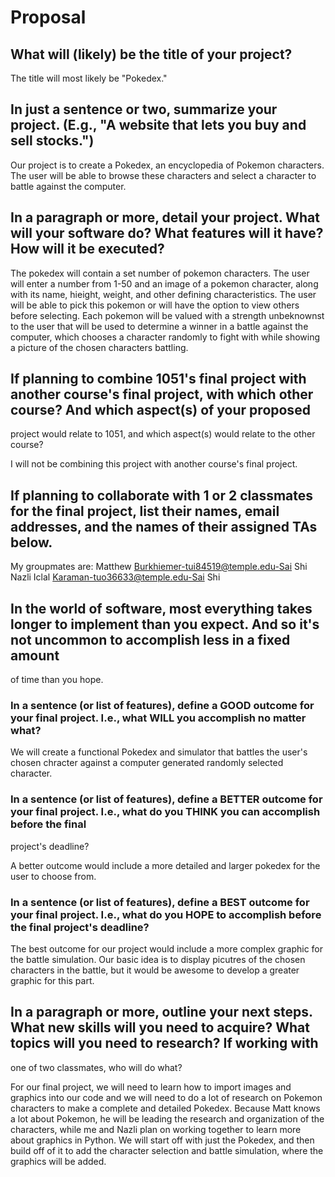 # Proposal


## What will (likely) be the title of your project?

The title will most likely be "Pokedex."


## In just a sentence or two, summarize your project. (E.g., "A website that lets you buy and sell stocks.")

Our project is to create a Pokedex, an encyclopedia of Pokemon characters. The user will be able to browse these characters and select
a character to battle against the computer.


## In a paragraph or more, detail your project. What will your software do? What features will it have? How will it be executed?

The pokedex will contain a set number of pokemon characters. The user will enter a number from 1-50 and an image of a pokemon character, 
along with its name, hieight, weight, and other defining characteristics. The user will be able to pick this pokemon or will have the 
option to view others before selecting. Each pokemon will be valued with a strength unbeknownst to the user that will be used to determine 
a winner in a battle against the computer, which chooses a character randomly to fight with while showing a picture of the chosen characters 
battling.


## If planning to combine 1051's final project with another course's final project, with which other course? And which aspect(s) of your proposed 
project would relate to 1051, and which aspect(s) would relate to the other course?

I will not be combining this project with another course's final project.


## If planning to collaborate with 1 or 2 classmates for the final project, list their names, email addresses, and the names of their assigned TAs below.

My groupmates are:
Matthew Burkhiemer-tui84519@temple.edu-Sai Shi
Nazli Iclal Karaman-tuo36633@temple.edu-Sai Shi


## In the world of software, most everything takes longer to implement than you expect. And so it's not uncommon to accomplish less in a fixed amount 
of time than you hope.


### In a sentence (or list of features), define a GOOD outcome for your final project. I.e., what WILL you accomplish no matter what?

We will create a functional Pokedex and simulator that battles the user's chosen chracter against a computer generated randomly selected character.


### In a sentence (or list of features), define a BETTER outcome for your final project. I.e., what do you THINK you can accomplish before the final 
project's deadline?

A better outcome would include a more detailed and larger pokedex for the user to choose from.


### In a sentence (or list of features), define a BEST outcome for your final project. I.e., what do you HOPE to accomplish before the final project's deadline?

The best outcome for our project would include a more complex graphic for the battle simulation. Our basic idea is to display picutres of the chosen 
characters in the battle, but it would be awesome to develop a greater graphic for this part.


## In a paragraph or more, outline your next steps. What new skills will you need to acquire? What topics will you need to research? If working with 
one of two classmates, who will do what?

For our final project, we will need to learn how to import images and graphics into our code and we will need to do a lot of research on Pokemon characters to 
make a complete and detailed Pokedex. Because Matt knows a lot about Pokemon, he will be leading the research and organization of the characters, while me and 
Nazli plan on working together to learn more about graphics in Python. We will start off with just the Pokedex, and then build off of it to add the
character selection and battle simulation, where the graphics will be added. 
